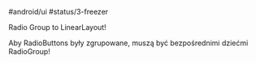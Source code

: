 #android/ui 
#status/3-freezer 

Radio Group to LinearLayout!

Aby RadioButtons były zgrupowane, muszą być bezpośrednimi dziećmi RadioGroup!